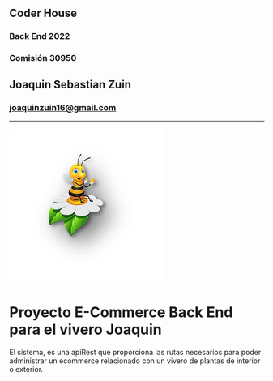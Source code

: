 ## Coder House
### Back End 2022
### Comisión 30950

## Joaquin Sebastian Zuin
### joaquinzuin16@gmail.com

------------
![image](./public/img/AbejaFlor.png)
# Proyecto E-Commerce Back End para el vivero Joaquin

El sistema, es una apiRest que proporciona las rutas necesarios para poder administrar un ecommerce relacionado con un vivero de plantas de interior o exterior.





